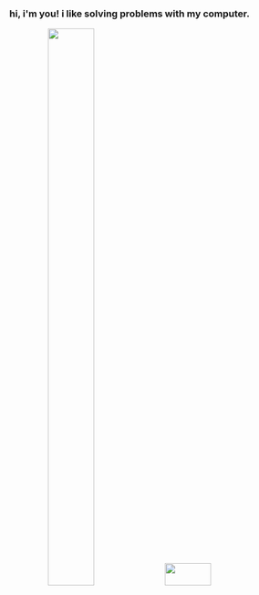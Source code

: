<h3 align="center">hi, i'm you! i like solving problems with my computer.</h1>


<p align="center">
  <img height="50%" width="40%" src ="https://github-readme-stats.vercel.app/api?username=You-Gao&show_icons=true&count_private=true&theme=transparent&hide_border=true&hide=issues,contribs&bg_color=00000000">
  <img height="10%" width="40%" src ="https://github-readme-stats.vercel.app/api/top-langs/?username=You-Gao&layout=compact&hide_border=true&theme=transparent&bg_color=00000000&langs_count=6&hide=jupyter%20notebook,tex,css,php">
</p>
